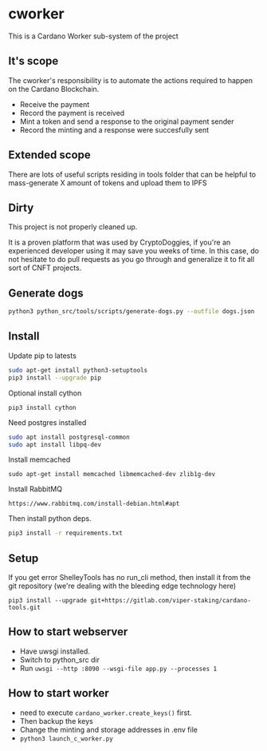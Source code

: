 # cworker

This is a Cardano Worker sub-system of the project

## It's scope

The cworker's responsibility is to automate the actions required to happen on the Cardano Blockchain.

- Receive the payment
- Record the payment is received
- Mint a token and send a response to the original payment sender
- Record the minting and a response were succesfully sent

## Extended scope

There are lots of useful scripts residing in tools folder that can be helpful to mass-generate X amount of tokens and upload them to IPFS

## Dirty

This project is not properly cleaned up.

It is a proven platform that was used by CryptoDoggies, if you're an experienced developer using it may save you weeks of time.
In this case, do not hesitate to do pull requests as you go through and generalize it to fit all sort of CNFT projects.

## Generate dogs

```sh
python3 python_src/tools/scripts/generate-dogs.py --outfile dogs.json
```

## Install

Update pip to latests

```sh
sudo apt-get install python3-setuptools
pip3 install --upgrade pip
```

Optional install cython
```
pip3 install cython
```

Need postgres installed

```sh
sudo apt install postgresql-common
sudo apt install libpq-dev
```

Install memcached
```
sudo apt-get install memcached libmemcached-dev zlib1g-dev
```

Install RabbitMQ
```
https://www.rabbitmq.com/install-debian.html#apt
```

Then install python deps.

```sh
pip3 install -r requirements.txt
```

## Setup

If you get error ShelleyTools has no run_cli method, then install it from the git repository (we're dealing with the bleeding edge technology here)

`pip3 install --upgrade git+https://gitlab.com/viper-staking/cardano-tools.git`

## How to start webserver

- Have uwsgi installed.
- Switch to python_src dir
- Run `uwsgi --http :8090 --wsgi-file app.py --processes 1`

## How to start worker

- need to execute `cardano_worker.create_keys()` first.
- Then backup the keys
- Change the minting and storage addresses in .env file
- `python3 launch_c_worker.py`

